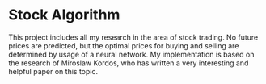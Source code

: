 # Stock Algorithm

This project includes all my research in the area of stock trading. No future prices are predicted, but the optimal prices for buying and selling are determined by usage of a neural network. My implementation is based on the research of Miroslaw Kordos, who has written a very interesting and helpful paper on this topic.